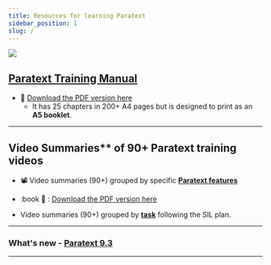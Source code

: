 ```yaml
---
title: Resources for learning Paratext 
sidebar_position: 1
slug: /
---
```


![](pathname:///img/cropped-PT9-web-banner.png)  


## [Paratext Training Manual](Training-Manual/00-Overview.md)
- :book: [Download the PDF version here](pathname:///img/Ptx-man-en.pdf)  
  - It has 25 chapters in  200+ A4 pages but is designed to print as an **A5 booklet**.
 
   

----
## Video Summaries** of 90+ Paratext training videos
-  :film_projector: Video summaries (90+) grouped by specific [**Paratext features**](Video-summaries/00-list-of-features.md)
-  :book 📖 : [Download the PDF version here](pathname:///img/Ptx-vidsum-en.pdf)

-  Video summaries (90+)  grouped by [**task**](Video-summaries/00-list-of-videos.md) following the SIL plan.

----

### What's new - [Paratext 9.3](Video-summaries/00-Whats-new.md)

----
